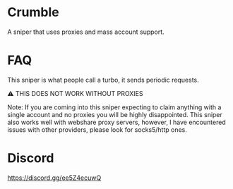 # Crumble
A sniper that uses proxies and mass account support.

# FAQ
This sniper is what people call a turbo, it sends periodic requests.

⚠️ THIS DOES NOT WORK WITHOUT PROXIES

Note: If you are coming into this sniper expecting to claim anything with a single account and no proxies you will be highly disappointed.
This sniper also works well with webshare proxy servers, however, I have encountered issues with other providers, please look for socks5/http ones.

# Discord
https://discord.gg/ee5Z4ecuwQ
